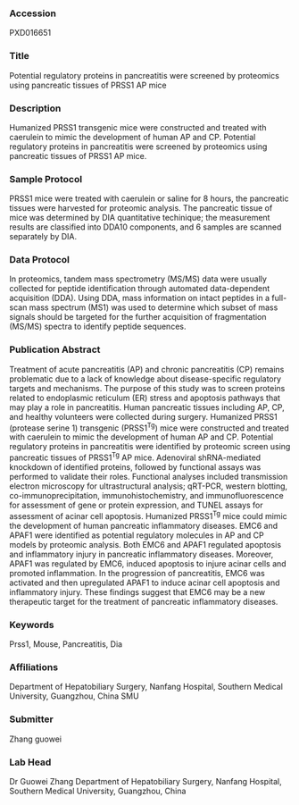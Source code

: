 ### Accession
PXD016651

### Title
Potential regulatory proteins in pancreatitis were screened by proteomics using pancreatic tissues of PRSS1 AP mice

### Description
Humanized PRSS1 transgenic mice were constructed and treated with caerulein to mimic the development of human AP and CP. Potential regulatory proteins in pancreatitis were screened by proteomics using pancreatic tissues of PRSS1 AP mice.

### Sample Protocol
PRSS1 mice were treated with caerulein or saline for 8 hours, the pancreatic tissues were harvested for proteomic analysis. The pancreatic tissue of mice was determined by DIA quantitative techinique; the measurement results are classified into DDA10 components, and 6 samples are scanned separately by DIA.

### Data Protocol
In proteomics, tandem mass spectrometry (MS/MS) data were usually collected for peptide identification through automated data-dependent acquisition (DDA). Using DDA, mass information on intact peptides in a full-scan mass spectrum (MS1) was used to determine which subset of mass signals should be targeted for the further acquisition of fragmentation (MS/MS) spectra to identify peptide sequences.

### Publication Abstract
Treatment of acute pancreatitis (AP) and chronic pancreatitis (CP) remains problematic due to a lack of knowledge about disease-specific regulatory targets and mechanisms. The purpose of this study was to screen proteins related to endoplasmic reticulum (ER) stress and apoptosis pathways that may play a role in pancreatitis. Human pancreatic tissues including AP, CP, and healthy volunteers were collected during surgery. Humanized PRSS1 (protease serine 1) transgenic (PRSS1<sup>Tg</sup>) mice were constructed and treated with caerulein to mimic the development of human AP and CP. Potential regulatory proteins in pancreatitis were identified by proteomic screen using pancreatic tissues of PRSS1<sup>Tg</sup> AP mice. Adenoviral shRNA-mediated knockdown of identified proteins, followed by functional assays was performed to validate their roles. Functional analyses included transmission electron microscopy for ultrastructural analysis; qRT-PCR, western blotting, co-immunoprecipitation, immunohistochemistry, and immunofluorescence for assessment of gene or protein expression, and TUNEL assays for assessment of acinar cell apoptosis. Humanized PRSS1<sup>Tg</sup> mice could mimic the development of human pancreatic inflammatory diseases. EMC6 and APAF1 were identified as potential regulatory molecules in AP and CP models by proteomic analysis. Both EMC6 and APAF1 regulated apoptosis and inflammatory injury in pancreatic inflammatory diseases. Moreover, APAF1 was regulated by EMC6, induced apoptosis to injure acinar cells and promoted inflammation. In the progression of pancreatitis, EMC6 was activated and then upregulated APAF1 to induce acinar cell apoptosis and inflammatory injury. These findings suggest that EMC6 may be a new therapeutic target for the treatment of pancreatic inflammatory diseases.

### Keywords
Prss1, Mouse, Pancreatitis, Dia

### Affiliations
Department of Hepatobiliary Surgery, Nanfang Hospital, Southern Medical University, Guangzhou, China
SMU

### Submitter
Zhang guowei

### Lab Head
Dr Guowei Zhang
Department of Hepatobiliary Surgery, Nanfang Hospital, Southern Medical University, Guangzhou, China


